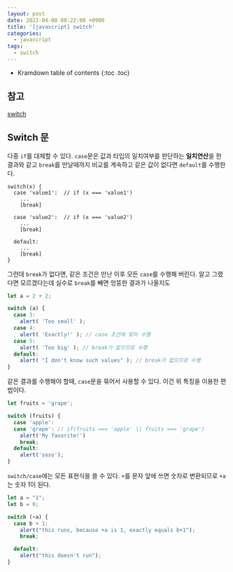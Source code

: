 ```yaml
---
layout: post
date: 2022-04-08 08:22:00 +0900
title: '[javascript] switch'
categories:
  - javascript
tags:
  - switch
---
```


* Kramdown table of contents
{:toc .toc}

## 참고

[switch](https://javascript.info/switch)


## Switch 문

다중 `if`를 대체할 수 있다. `case`문은 값과 타입의 일치여부를 판단하는 **일치연산**을 한 결과와 같고 `break`를 만날때까지 비교를 계속하고 같은 값이 없다면 `default`를 수행한다.

```
switch(x) {
  case 'value1':  // if (x === 'value1')
    ...
    [break]

  case 'value2':  // if (x === 'value2')
    ...
    [break]

  default:
    ...
    [break]
}
```

그런데 `break`가 없다면, 같은 조건은 만난 이후 모든 `case`를 수행해 버린다. 알고 그랬다면 모르겠다는데 실수로 `break`를 빼면 엉뚱한 결과가 나올지도

```js
let a = 2 + 2;

switch (a) {
  case 3:
    alert( 'Too small' );
  case 4:
    alert( 'Exactly!' ); // case 조건에 맞아 수행
  case 5:
    alert( 'Too big' ); // break가 없으므로 수행
  default:
    alert( "I don't know such values" ); // break가 없으므로 수행
}
```

같은 결과를 수행해야 할때, `case`문을 묶어서 사용할 수 있다. 이건 위 특징을 이용한 편법이다.

```js
let fruits = 'grape';

switch (fruits) {
  case 'apple':
  case 'grape': // if(fruits === 'apple' || fruits === 'grape')
    alert('My favorite!')
    break;
  default:
    alert('soso');
}
```

`switch/case`에는 모든 표현식을 쓸 수 있다. `+`를 문자 앞에 쓰면 숫자로 변환되므로 `+a`는 숫자 1이 된다.

```js
let a = "1";
let b = 0;

switch (+a) {
  case b + 1:
    alert("this runs, because +a is 1, exactly equals b+1");
    break;

  default:
    alert("this doesn't run");
}
```

